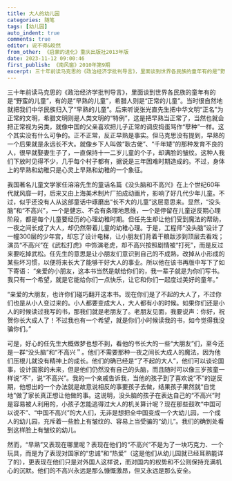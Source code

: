 ```yaml
---
title: 大人的幼儿园
categories: 随笔
tags: [幼儿园]
auto_indent: true
comments: true
editor: 说不得&皎然
from_other: 《启蒙的进化》重庆出版社2013年版
date: 2023-11-12 09:00:46
first_publish: 《南风窗》2010年第9期
excerpt: 三十年前读马克思的《政治经济学批判导言》，里面谈到世界各民族的童年有的是“野蛮的儿童”，有的是“早熟的儿童”，希腊人则是“正常的儿童”。当时很自然地就把我们中华民族归入了“早熟的儿童”。后来听说张光直先生把中华文明“正名”为正常的文明，希腊文明则是人类文明的“特例”，这是把早熟当正常了，当然也就会把正常视为另类，就像中国的父亲喜欢把儿子正常的调皮捣蛋骂作“孽种”一样。这个其实没有什么可争的。正不正常，反正早熟是事实。但马克思没有提到，早熟的一个后果就是永远长不大。就像乡下人叫做“耿古佬”、“千年矮”的那种发育不良的人，很早就娶妻生子了，一直保持十一二岁儿童的个子，却满脸的皱纹。这种人我们下放时见得不少，几乎每个村子都有，据说是三年困难时期造成的。不过，身体上的早熟和幼稚只是心灵上早熟和幼稚的一个象征。
---
```

三十年前读马克思的《政治经济学批判导言》，里面谈到世界各民族的童年有的是“野蛮的儿童”，有的是“早熟的儿童”，希腊人则是“正常的儿童”。当时很自然地就把我们中华民族归入了“早熟的儿童”。后来听说张光直先生把中华文明“正名”为正常的文明，希腊文明则是人类文明的“特例”，这是把早熟当正常了，当然也就会把正常视为另类，就像中国的父亲喜欢把儿子正常的调皮捣蛋骂作“孽种”一样。这个其实没有什么可争的。正不正常，反正早熟是事实。但马克思没有提到，早熟的一个后果就是永远长不大。就像乡下人叫做“耿古佬”、“千年矮”的那种发育不良的人，很早就娶妻生子了，一直保持十一二岁儿童的个子，却满脸的皱纹。这种人我们下放时见得不少，几乎每个村子都有，据说是三年困难时期造成的。不过，身体上的早熟和幼稚只是心灵上早熟和幼稚的一个象征。

我国著名儿童文学家任溶溶先生的童话名篇《没头脑和不高兴》在上个世纪60年代就风靡一时，后来又由上海美术制片厂拍成动画片，影响了好几代少年儿童。不过，似乎还没有人从这部童话中琢磨出“长不大的儿童”这层意思来。显然，“没头脑”和“不高兴”，一个是健忘、不会有条理地思维，一个是停留在儿童逆反期心理阶段，都是每个儿童要经历的心理幼稚时期。但任先生却让他们受到魔法的帮助，一夜之间长成了大人，却仍然带着儿童的幼稚心理。于是，工程师“没头脑”设计了一幢300层的少年宫，却忘了设计电梯，让小朋友们背着干粮跋涉到顶层去看戏；演员“不高兴”在《武松打虎》中饰演老虎，却不高兴按照剧情被“打死”，而是反过来要吃掉武松。任先生的意思是让小朋友们意识到自己的不成熟，改掉从小形成的某些坏习惯，以便将来长大了能够干好大人的事业。所以他在该书再版中写下了如下寄语：
“亲爱的小朋友，这本书当然是献给你们的，我一辈子就是为你们写书。我只有一个希望，就是它能给你们一点快乐，让它和你们一起度过美好的童年。”

“亲爱的大朋友，也许你们碰巧翻开这本书。现在你们是了不起的大人了，不过你们也是从小人变过来的。小人都要变成大人，大人都有小的时候。如果你们还是小人的时候读过我写的书，那我们就是老朋友了。老朋友见面，我要说声：你好，祝贺你长大成人了！不过我也有一个希望，就是你们小时候读我的书，如今觉得我没骗你们。”

可是，好心的任先生大概做梦也想不到，看他的书长大的一些“大朋友”们，至今还是一群“没头脑”和“不高兴＂。他们不需要那种一夜之间长大成人的魔法，因为他们压根儿就没有精神上的成长。他们的确已经是“了不起的大人”，他们可以谈论国事，设计国家的未来，但是他们仍然没有自己的头脑，而且随时可以像三岁孩童一样说“不”，说“不高兴”。我的一个亲戚告诉我，当他的孩子到了喜欢说“不”的逆反期，他想出的一个办法就是故意说相反的事要孩子去做，结果孩子果然就“自觉地”做了家长真正想让他做的事。这说明，没头脑的孩子在表达自己的“不高兴”时是容易被人利用的，小孩子怎能逃得过大人的机关算计呢？现在那些鼓吹“中国可以说不”、“中国不高兴”的大人们，无非是想把全中国变成一个大幼儿园，一个成人的幼儿园，充斥着一些脸上有皱纹的、容易上当受骗的“幼儿”。我们的确到处看到这样脸上有皱纹的幼儿。

然而，“早熟”又表现在哪里呢？表现在他们的“不高兴”不是为了一块巧克力、一个玩具，而是为了表现对国家的“忠诚”和“热爱”（这是他们从幼儿园就已经耳熟能详了的），更表现在他们只是对外国人这样说，而对国内的权势和不公则保持充满机心的沉默。他们的不高兴永远是那么慷慨激昂，但又永远是那么安全。
